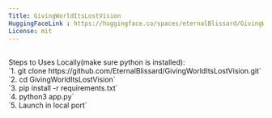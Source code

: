 ```yaml
---
Title: GivingWorldItsLostVision
HuggingFaceLink : https://huggingface.co/spaces/eternalBlissard/GivingWorldItsLostVision
License: mit
---
```

<br>
Steps to Uses Locally(make sure python is installed): <br>
`1. git clone https://github.com/EternalBlissard/GivingWorldItsLostVision.git` <br>
`2. cd GivingWorldItsLostVision`<br>
`3. pip install -r requirements.txt`<br>
`4. python3 app.py`<br>
`5. Launch in local port`
